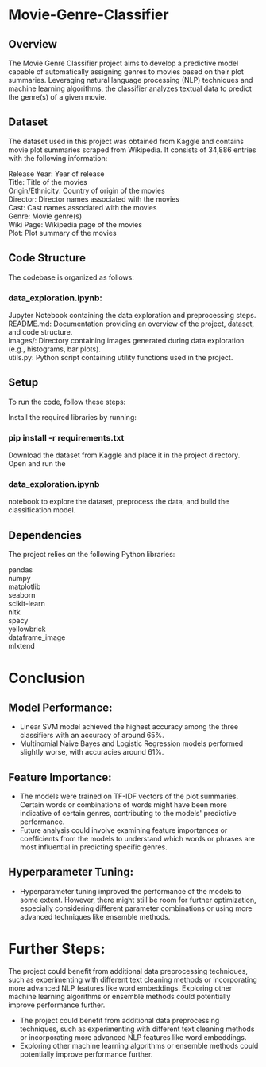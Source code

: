 # Movie-Genre-Classifier

## Overview
The Movie Genre Classifier project aims to develop a predictive model capable of automatically assigning genres to movies based on their plot summaries. Leveraging natural language processing (NLP) techniques and machine learning algorithms, the classifier analyzes textual data to predict the genre(s) of a given movie.

## Dataset
The dataset used in this project was obtained from Kaggle and contains movie plot summaries scraped from Wikipedia. It consists of 34,886 entries with the following information:

Release Year: Year of release <br>
Title: Title of the movies <br>
Origin/Ethnicity: Country of origin of the movies <br>
Director: Director names associated with the movies <br>
Cast: Cast names associated with the movies <br>
Genre: Movie genre(s) <br>
Wiki Page: Wikipedia page of the movies <br>
Plot: Plot summary of the movies <br>

## Code Structure
The codebase is organized as follows:

### data_exploration.ipynb:  <br>

Jupyter Notebook containing the data exploration and preprocessing steps. <br>
README.md: Documentation providing an overview of the project, dataset, and code structure. <br>
Images/: Directory containing images generated during data exploration (e.g., histograms, bar plots). <br>
utils.py: Python script containing utility functions used in the project. <br>

## Setup
To run the code, follow these steps:

Install the required libraries by running:
### pip install -r requirements.txt

Download the dataset from Kaggle and place it in the project directory.
Open and run the 
### data_exploration.ipynb 
notebook to explore the dataset, preprocess the data, and build the classification model.

## Dependencies
The project relies on the following Python libraries:

pandas <br>
numpy <br>
matplotlib <br>
seaborn <br>
scikit-learn <br>
nltk <br>
spacy <br>
yellowbrick <br>
dataframe_image <br>
mlxtend <br>

# Conclusion

## Model Performance:

*   Linear SVM model achieved the highest accuracy among the three classifiers with an accuracy of around 65%.
*   Multinomial Naive Bayes and Logistic Regression models performed slightly worse, with accuracies around 61%.

## Feature Importance:

*   The models were trained on TF-IDF vectors of the plot summaries. Certain words or combinations of words might have been more indicative of certain genres, contributing to the models' predictive performance.
*   Future analysis could involve examining feature importances or coefficients from the models to understand which words or phrases are most influential in predicting specific genres. 

## Hyperparameter Tuning:

*   Hyperparameter tuning improved the performance of the models to some extent. However, there might still be room for further optimization, especially considering different parameter combinations or using more advanced techniques like ensemble methods. 

# Further Steps:

The project could benefit from additional data preprocessing techniques, such as experimenting with different text cleaning methods or incorporating more advanced NLP features like word embeddings.
Exploring other machine learning algorithms or ensemble methods could potentially improve performance further.


*   The project could benefit from additional data preprocessing techniques, such as experimenting with different text cleaning methods or incorporating more advanced NLP features like word embeddings.
*   Exploring other machine learning algorithms or ensemble methods could potentially improve performance further.
